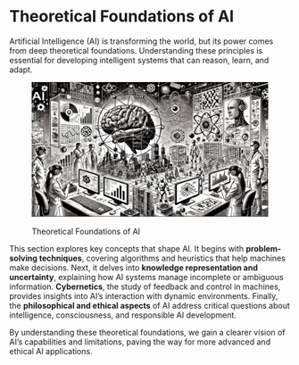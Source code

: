# Theoretical Foundations of AI

Artificial Intelligence (AI) is transforming the world, but its power comes from deep theoretical foundations. Understanding these principles is essential for developing intelligent systems that can reason, learn, and adapt.

<div align="left"><figure><img src="../../.gitbook/assets/ai-theoretical-foundations-of-ai-min.png" alt="" width="563"><figcaption><p>Theoretical Foundations of AI</p></figcaption></figure></div>

This section explores key concepts that shape AI. It begins with **problem-solving techniques**, covering algorithms and heuristics that help machines make decisions. Next, it delves into **knowledge representation and uncertainty**, explaining how AI systems manage incomplete or ambiguous information. **Cybernetics**, the study of feedback and control in machines, provides insights into AI’s interaction with dynamic environments. Finally, the **philosophical and ethical aspects** of AI address critical questions about intelligence, consciousness, and responsible AI development.

By understanding these theoretical foundations, we gain a clearer vision of AI’s capabilities and limitations, paving the way for more advanced and ethical AI applications.
